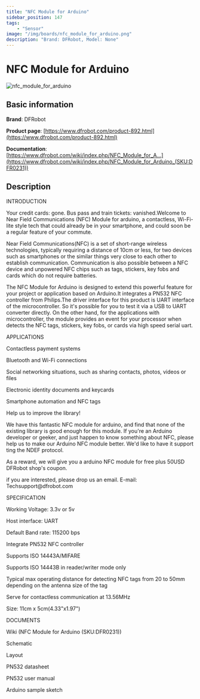 ```yaml
---
title: "NFC Module for Arduino"
sidebar_position: 147
tags:
    - "Sensor"
image: "/img/boards/nfc_module_for_arduino.png"
description: "Brand: DFRobot, Model: None"
---
```

# NFC Module for Arduino

![nfc_module_for_arduino](/img/boards/nfc_module_for_arduino.png)

## Basic information

**Brand**: DFRobot

**Product page**: [https://www.dfrobot.com/product-892.html](https://www.dfrobot.com/product-892.html)

**Documentation**: [https://www.dfrobot.com/wiki/index.php/NFC_Module_for_A...](https://www.dfrobot.com/wiki/index.php/NFC_Module_for_Arduino_(SKU:DFR0231))

## Description

INTRODUCTION

Your credit cards: gone\. Bus pass and train tickets: vanished\.Welcome to Near Field Communications \(NFC\) Module for arduino, a contactless, Wi\-Fi\-lite style tech that could already be in your smartphone, and could soon be a regular feature of your commute\.

Near Field Communications\(NFC\) is a set of short\-range wireless technologies, typically requiring a distance of 10cm or less, for two devices such as smartphones or the similar things very close to each other to establish communication\. Communication is also possible between a NFC device and unpowered NFC chips such as tags, stickers, key fobs and cards which do not require batteries\.

The NFC Module for Arduino is designed to extend this powerful feature for your project or application based on Arduino\.It integrates a PN532 NFC controller from Philips\.The driver interface for this product is UART interface of the microcontroller\. So it's possible for you to test it via a USB to UART converter directly\. On the other hand, for the applications with microcontroller, the module provides an event for your processor when detects the NFC tags, stickers, key fobs, or cards via high speed serial uart\.

APPLICATIONS

Contactless payment systems

Bluetooth and Wi\-Fi connections

Social networking situations, such as sharing contacts, photos, videos or files

Electronic identity documents and keycards

Smartphone automation and NFC tags

Help us to improve the library\!

We have this fantastic NFC module for arduino, and find that none of the existing library is good enough for this module\. If you're an Arduino developer or geeker, and just happen to know something about NFC, please help us to make our Arduino NFC module better\. We'd like to have it support ting the NDEF protocol\.

As a reward, we will give you a arduino NFC module for free plus 50USD DFRobot shop's coupon\.

if you are interested, please drop us an email\. E\-mail: Techsupport@dfrobot\.com

SPECIFICATION

Working Voltage: 3\.3v or 5v

Host interface: UART

Default Band rate: 115200 bps

Integrate PN532 NFC controller

Supports ISO 14443A/MIFARE

Supports ISO 14443B in reader/writer mode only

Typical max operating distance for detecting NFC tags from 20 to 50mm depending on the antenna size of the tag

Serve for contactless communication at 13\.56MHz

Size: 11cm x 5cm\(4\.33"x1\.97"\)

DOCUMENTS

Wiki \(NFC Module for Arduino \(SKU:DFR0231\)\)

Schematic

Layout

PN532 datasheet

PN532 user manual

Arduino sample sketch

